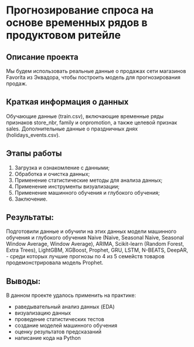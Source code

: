 # Прогнозирование спроса на основе временных рядов в продуктовом ритейле

## Описание проекта    
Мы будем использовать реальные данные о продажах сети магазинов Favorita из Эквадора, чтобы построить модель для прогнозирования продаж.

## Краткая информация о данных
Обучающие данные (train.csv), включающие временные ряды признаков store_nbr, family и onpromotion, а также целевой признак sales.
Дополнительные данные о праздничных днях (holidays_events.csv).

## Этапы работы 
1. Загрузка и ознакомление с данными;
2. Обработка и очистка данных;
3. Применение статистические методы для анализа данных;
4. Применение инструменты визуализации;
5. Применение машинного обучения и глубокого обучения;
6. Заключение.

## Результаты:  
Подготовили данные и обучили на этих данных модели машинного обучения и глубокого обучения Naive (Naive, Seasonal Naive, Seasonal Window Average, Window Average), ARIMA, Scikit-learn (Random Forest, Extra Trees), LightGBM, XGBoost, Prophet, GRU, LSTM, N-BEATS, DeepAR, - среди которых лучшие прогнозы по 4 из 5 семейств товаров продемонстрировала модель Prophet.

## Выводы:  
В данном проекте удалось применить на практике:
- раведывательный анализ данных (EDA)
- визуализацию данных
- проведение статистических тестов
- создание моделей машинного обучения
- оценку результатов предсказаний
- написание кода на Python
